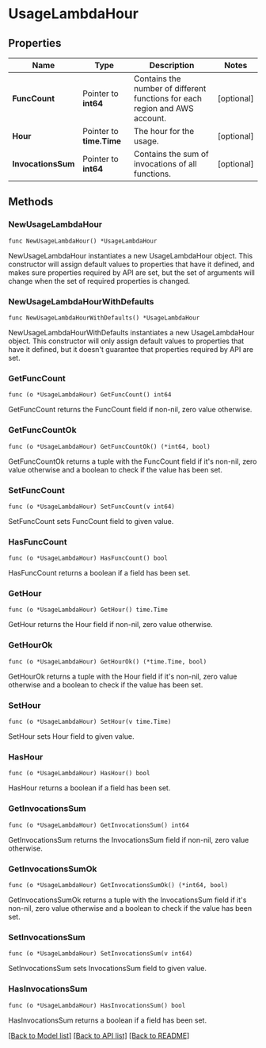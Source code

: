 # UsageLambdaHour

## Properties

Name | Type | Description | Notes
---- | ---- | ----------- | ------
**FuncCount** | Pointer to **int64** | Contains the number of different functions for each region and AWS account. | [optional] 
**Hour** | Pointer to **time.Time** | The hour for the usage. | [optional] 
**InvocationsSum** | Pointer to **int64** | Contains the sum of invocations of all functions. | [optional] 

## Methods

### NewUsageLambdaHour

`func NewUsageLambdaHour() *UsageLambdaHour`

NewUsageLambdaHour instantiates a new UsageLambdaHour object.
This constructor will assign default values to properties that have it defined,
and makes sure properties required by API are set, but the set of arguments
will change when the set of required properties is changed.

### NewUsageLambdaHourWithDefaults

`func NewUsageLambdaHourWithDefaults() *UsageLambdaHour`

NewUsageLambdaHourWithDefaults instantiates a new UsageLambdaHour object.
This constructor will only assign default values to properties that have it defined,
but it doesn't guarantee that properties required by API are set.

### GetFuncCount

`func (o *UsageLambdaHour) GetFuncCount() int64`

GetFuncCount returns the FuncCount field if non-nil, zero value otherwise.

### GetFuncCountOk

`func (o *UsageLambdaHour) GetFuncCountOk() (*int64, bool)`

GetFuncCountOk returns a tuple with the FuncCount field if it's non-nil, zero value otherwise
and a boolean to check if the value has been set.

### SetFuncCount

`func (o *UsageLambdaHour) SetFuncCount(v int64)`

SetFuncCount sets FuncCount field to given value.

### HasFuncCount

`func (o *UsageLambdaHour) HasFuncCount() bool`

HasFuncCount returns a boolean if a field has been set.

### GetHour

`func (o *UsageLambdaHour) GetHour() time.Time`

GetHour returns the Hour field if non-nil, zero value otherwise.

### GetHourOk

`func (o *UsageLambdaHour) GetHourOk() (*time.Time, bool)`

GetHourOk returns a tuple with the Hour field if it's non-nil, zero value otherwise
and a boolean to check if the value has been set.

### SetHour

`func (o *UsageLambdaHour) SetHour(v time.Time)`

SetHour sets Hour field to given value.

### HasHour

`func (o *UsageLambdaHour) HasHour() bool`

HasHour returns a boolean if a field has been set.

### GetInvocationsSum

`func (o *UsageLambdaHour) GetInvocationsSum() int64`

GetInvocationsSum returns the InvocationsSum field if non-nil, zero value otherwise.

### GetInvocationsSumOk

`func (o *UsageLambdaHour) GetInvocationsSumOk() (*int64, bool)`

GetInvocationsSumOk returns a tuple with the InvocationsSum field if it's non-nil, zero value otherwise
and a boolean to check if the value has been set.

### SetInvocationsSum

`func (o *UsageLambdaHour) SetInvocationsSum(v int64)`

SetInvocationsSum sets InvocationsSum field to given value.

### HasInvocationsSum

`func (o *UsageLambdaHour) HasInvocationsSum() bool`

HasInvocationsSum returns a boolean if a field has been set.


[[Back to Model list]](../README.md#documentation-for-models) [[Back to API list]](../README.md#documentation-for-api-endpoints) [[Back to README]](../README.md)



